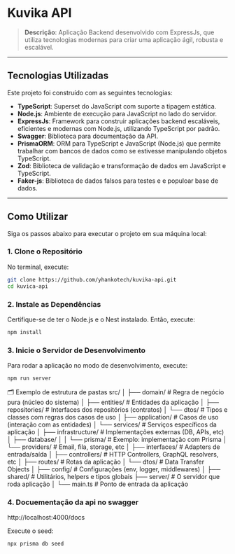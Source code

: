 # **Kuvika API**

> **Descrição**: Aplicação Backend desenvolvido com ExpressJs, que utiliza tecnologias modernas para criar uma aplicação ágil, robusta e escalável.

---

## **Tecnologias Utilizadas**

Este projeto foi construído com as seguintes tecnologias:

- **TypeScript**: Superset do JavaScript com suporte a tipagem estática.
- **Node.js**: Ambiente de execução para JavaScript no lado do servidor.
- **ExpressJs**: Framework para construir aplicações backend escaláveis, eficientes e modernas com Node.js, utilizando TypeScript por padrão.
- **Swagger**: Biblioteca para documentação da API.
- **PrismaORM**: ORM para TypeScript e JavaScript (Node.js) que permite trabalhar com bancos de dados como se estivesse manipulando objetos TypeScript.
- **Zod**: Biblioteca de validação e transformação de dados em JavaScript e TypeScript.
- **Faker-js**: Biblioteca de dados falsos para testes e e populoar base de dados.

---

## **Como Utilizar**

Siga os passos abaixo para executar o projeto em sua máquina local:

### **1. Clone o Repositório**

No terminal, execute:
```bash
git clone https://github.com/yhankotech/kuvika-api.git
cd kuvica-api
```

### **2. Instale as Dependências**

Certifique-se de ter o Node.js e o Nest instalado. Então, execute:
```bash
npm install
```

### **3. Inicie o Servidor de Desenvolvimento**

Para rodar a aplicação no modo de desenvolvimento, execute:
```bash
npm run server
```
🗂️ Exemplo de estrutura de pastas
src/
│
├── domain/                  # Regra de negócio pura (núcleo do sistema)
│   ├── entities/            # Entidades da aplicação
│   ├── repositories/        # Interfaces dos repositórios (contratos)
│   └── dtos/                # Tipos e classes com regras dos casos de uso
│
├── application/             # Casos de uso (interação com as entidades)
│   └── services/            # Serviços específicos da aplicação
│
├── infrastructure/          # Implementações externas (DB, APIs, etc)
│   ├── database/
│   │   └── prisma/          # Exemplo: implementação com Prisma
│   └── providers/           # Email, fila, storage, etc
│
├── interfaces/              # Adapters de entrada/saída
│   ├── controllers/         # HTTP Controllers, GraphQL resolvers, etc
│   ├── routes/              # Rotas da aplicação
│   └── dtos/                # Data Transfer Objects
│
├── config/                  # Configurações (env, logger, middlewares)
│
├── shared/                  # Utilitários, helpers e tipos globais
├── server/                  # O servidor que roda aplicação
│
└── main.ts                  # Ponto de entrada da aplicação

### **4. Docuementação da api no swagger**

http://localhost:4000/docs

Execute o seed:
```bash
npx prisma db seed
```